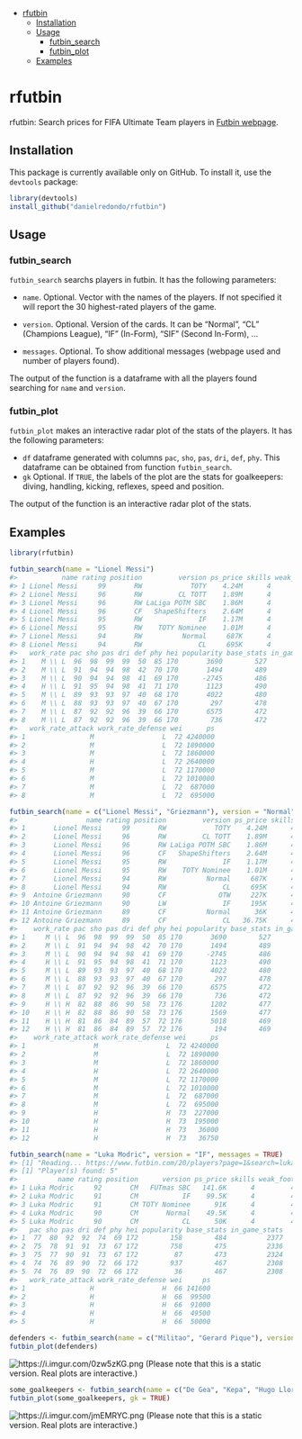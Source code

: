 -   [rfutbin](#rfutbin)
    -   [Installation](#installation)
    -   [Usage](#usage)
        -   [futbin\_search](#futbin_search)
        -   [futbin\_plot](#futbin_plot)
    -   [Examples](#examples)

rfutbin
=======

rfutbin: Search prices for FIFA Ultimate Team players in [Futbin
webpage](https://www.futbin.com).

Installation
------------

This package is currently available only on GitHub. To install it, use
the `devtools` package:

``` r
library(devtools)
install_github("danielredondo/rfutbin")
```

Usage
-----

### futbin\_search

`futbin_search` searchs players in futbin. It has the following
parameters:

-   `name`. Optional. Vector with the names of the players. If not
    specified it will report the 30 highest-rated players of the game.

-   `version`. Optional. Version of the cards. It can be “Normal”, “CL”
    (Champions League), “IF” (In-Form), “SIF” (Second In-Form), …

-   `messages`. Optional. To show additional messages (webpage used and
    number of players found).

The output of the function is a dataframe with all the players found
searching for `name` and `version`.

### futbin\_plot

`futbin_plot` makes an interactive radar plot of the stats of the
players. It has the following parameters:

-   `df` dataframe generated with columns `pac`, `sho`, `pas`, `dri`,
    `def`, `phy`. This dataframe can be obtained from function
    `futbin_search`.
-   `gk` Optional. If `TRUE`, the labels of the plot are the stats for
    goalkeepers: diving, handling, kicking, reflexes, speed and
    position.

The output of the function is an interactive radar plot of the stats.

Examples
--------

``` r
library(rfutbin)
```

``` r
futbin_search(name = "Lionel Messi")
#>           name rating position         version ps_price skills weak_foot
#> 1 Lionel Messi     99       RW            TOTY    4.24M      4         4
#> 2 Lionel Messi     96       RW         CL TOTT    1.89M      4         4
#> 3 Lionel Messi     96       RW LaLiga POTM SBC    1.86M      4         4
#> 4 Lionel Messi     96       CF   ShapeShifters    2.64M      4         4
#> 5 Lionel Messi     95       RW              IF    1.17M      4         4
#> 6 Lionel Messi     95       RW    TOTY Nominee    1.01M      4         4
#> 7 Lionel Messi     94       RW          Normal     687K      4         4
#> 8 Lionel Messi     94       RW              CL     695K      4         4
#>   work_rate pac sho pas dri def phy hei popularity base_stats in_game_stats
#> 1    M \\ L  96  98  99  99  50  85 170       3690        527          2519
#> 2    M \\ L  91  94  94  98  42  70 170       1494        489          2361
#> 3    M \\ L  90  94  94  98  41  69 170      -2745        486          2350
#> 4    H \\ L  91  95  94  98  41  71 170       1123        490          2365
#> 5    M \\ L  89  93  93  97  40  68 170       4022        480          2320
#> 6    M \\ L  88  93  93  97  40  67 170        297        478          2314
#> 7    M \\ L  87  92  92  96  39  66 170       6575        472          2297
#> 8    M \\ L  87  92  92  96  39  66 170        736        472          2297
#>   work_rate_attack work_rate_defense wei      ps
#> 1                M                 L  72 4240000
#> 2                M                 L  72 1890000
#> 3                M                 L  72 1860000
#> 4                H                 L  72 2640000
#> 5                M                 L  72 1170000
#> 6                M                 L  72 1010000
#> 7                M                 L  72  687000
#> 8                M                 L  72  695000
```

``` r
futbin_search(name = c("Lionel Messi", "Griezmann"), version = "Normal")
#>                 name rating position         version ps_price skills weak_foot
#> 1       Lionel Messi     99       RW            TOTY    4.24M      4         4
#> 2       Lionel Messi     96       RW         CL TOTT    1.89M      4         4
#> 3       Lionel Messi     96       RW LaLiga POTM SBC    1.86M      4         4
#> 4       Lionel Messi     96       CF   ShapeShifters    2.64M      4         4
#> 5       Lionel Messi     95       RW              IF    1.17M      4         4
#> 6       Lionel Messi     95       RW    TOTY Nominee    1.01M      4         4
#> 7       Lionel Messi     94       RW          Normal     687K      4         4
#> 8       Lionel Messi     94       RW              CL     695K      4         4
#> 9  Antoine Griezmann     90       CF             OTW     227K      4         3
#> 10 Antoine Griezmann     90       LW              IF     195K      4         3
#> 11 Antoine Griezmann     89       CF          Normal      36K      4         3
#> 12 Antoine Griezmann     89       CF              CL   36.75K      4         3
#>    work_rate pac sho pas dri def phy hei popularity base_stats in_game_stats
#> 1     M \\ L  96  98  99  99  50  85 170       3690        527          2519
#> 2     M \\ L  91  94  94  98  42  70 170       1494        489          2361
#> 3     M \\ L  90  94  94  98  41  69 170      -2745        486          2350
#> 4     H \\ L  91  95  94  98  41  71 170       1123        490          2365
#> 5     M \\ L  89  93  93  97  40  68 170       4022        480          2320
#> 6     M \\ L  88  93  93  97  40  67 170        297        478          2314
#> 7     M \\ L  87  92  92  96  39  66 170       6575        472          2297
#> 8     M \\ L  87  92  92  96  39  66 170        736        472          2297
#> 9     H \\ H  82  88  86  90  58  73 176       1202        477          2357
#> 10    H \\ H  82  88  86  90  58  73 176       1569        477          2357
#> 11    H \\ H  81  86  84  89  57  72 176       5018        469          2326
#> 12    H \\ H  81  86  84  89  57  72 176        194        469          2326
#>    work_rate_attack work_rate_defense wei      ps
#> 1                 M                 L  72 4240000
#> 2                 M                 L  72 1890000
#> 3                 M                 L  72 1860000
#> 4                 H                 L  72 2640000
#> 5                 M                 L  72 1170000
#> 6                 M                 L  72 1010000
#> 7                 M                 L  72  687000
#> 8                 M                 L  72  695000
#> 9                 H                 H  73  227000
#> 10                H                 H  73  195000
#> 11                H                 H  73   36000
#> 12                H                 H  73   36750
```

``` r
futbin_search(name = "Luka Modric", version = "IF", messages = TRUE)
#> [1] "Reading... https://www.futbin.com/20/players?page=1&search=luka+modric"
#> [1] "Player(s) found: 5"
#>          name rating position      version ps_price skills weak_foot work_rate
#> 1 Luka Modric     92       CM   FUTmas SBC   141.6K      4         4    H \\ H
#> 2 Luka Modric     91       CM           IF    99.5K      4         4    H \\ H
#> 3 Luka Modric     91       CM TOTY Nominee      91K      4         4    H \\ H
#> 4 Luka Modric     90       CM       Normal    49.5K      4         4    H \\ H
#> 5 Luka Modric     90       CM           CL      50K      4         4    H \\ H
#>   pac sho pas dri def phy hei popularity base_stats in_game_stats
#> 1  77  80  92  92  74  69 172        158        484          2377
#> 2  75  78  91  91  73  67 172        758        475          2336
#> 3  75  77  90  91  73  67 172         87        473          2324
#> 4  74  76  89  90  72  66 172        937        467          2308
#> 5  74  76  89  90  72  66 172         36        467          2308
#>   work_rate_attack work_rate_defense wei     ps
#> 1                H                 H  66 141600
#> 2                H                 H  66  99500
#> 3                H                 H  66  91000
#> 4                H                 H  66  49500
#> 5                H                 H  66  50000
```

``` r
defenders <- futbin_search(name = c("Militao", "Gerard Pique"), version = "Normal")
futbin_plot(defenders)
```

![<a href="https://i.imgur.com/0zw5zKG.png" class="uri">https://i.imgur.com/0zw5zKG.png</a>](https://i.imgur.com/0zw5zKG.png)
(Please note that this is a static version. Real plots are interactive.)

``` r
some_goalkeepers <- futbin_search(name = c("De Gea", "Kepa", "Hugo Lloris"), version = "Normal")
futbin_plot(some_goalkeepers, gk = TRUE)
```

![<a href="https://i.imgur.com/jmEMRYC.png" class="uri">https://i.imgur.com/jmEMRYC.png</a>](https://i.imgur.com/jmEMRYC.png)
(Please note that this is a static version. Real plots are interactive.)
